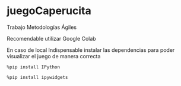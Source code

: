 # juegoCaperucita
Trabajo Metodologías Ágiles

Recomendable utilizar Google Colab

En caso de local
Indispensable instalar las dependencias para poder visualizar el juego de manera correcta

```
%pip install IPython
```
```
%pip install ipywidgets
```
